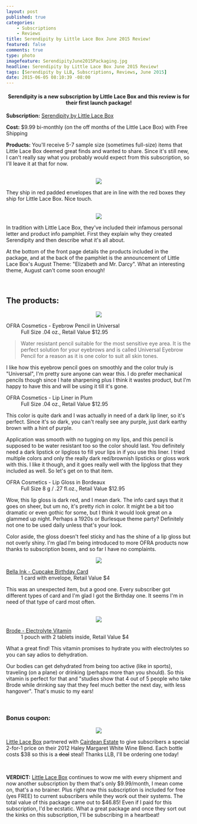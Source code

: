 ```yaml
---
layout: post
published: true
categories: 
    - Subscriptions
    - Reviews
title: Serendipity by Little Lace Box June 2015 Review!
featured: false
comments: true
type: photo
imagefeature: SerendipityJune2015Packaging.jpg
headline: Serendipity by Little Lace Box June 2015 Review!
tags: [Serendipity by LLB, Subscriptions, Reviews, June 2015]
date: 2015-06-05 08:10:39 -08:00
---
```


<center><H4>Serendipity is a new subscription by Little Lace Box and this review is for their first launch package!</H4></center>

<p><b>Subscription:</b> <a href="http://littlelacebox.com?rfsn=93842.4b16b">Serendipity by Little Lace Box</a></p>
<p><b>Cost:</b> $9.99 bi-monthly (on the off months of the Little Lace Box) with Free Shipping</p>
<p><b>Products:</b> You'll receive 5-7 sample size (sometimes full-size) items that Little Lace Box deemed great finds and wanted to share. Since it's still new, I can't really say what you probably would expect from this subscription, so I'll leave it at that for now.</p>

<br>

<center><img src='/images/SerendipityJune2015Packaging.jpg'></center>
<p>They ship in red padded envelopes that are in line with the red boxes they ship for Little Lace Box. Nice touch.</p>
<br>

<center><img src='/images/SerendipityJune2015InfoCard.jpg'></center>
<p>In tradition with Little Lace Box, they've included their infamous personal letter and product info pamphlet. First they explain why they created Serendipity and then describe what it's all about.</p>
<p>At the bottom of the front page details the products included in the package, and at the back of the pamphlet is the announcement of Little Lace Box's August Theme: "Elizabeth and Mr. Darcy". What an interesting theme, August can't come soon enough!</p>
<br>

## The products:
<center><img src='/images/SerendipityJune2015BeautyItems.jpg'></center>
<DL>
<DT>OFRA Cosmetics - Eyebrow Pencil in Universal</a></DT>
<DD>Full Size .04 oz., Retail Value $12.95</DD>
</DL>

<blockquote>
Water resistant pencil suitable for the most sensitive eye area. It is the perfect solution for your eyebrows and is called Universal Eyebrow Pencil for a reason as it is one color to suit all skin tones.
</blockquote>
<p>I like how this eyebrow pencil goes on smoothly and the color truly is "Universal", I'm pretty sure anyone can wear this. I do prefer mechanical pencils though since I hate sharpening plus I think it wastes product, but I'm happy to have this and will be using it till it's gone.</p>

<DL>
<DT>OFRA Cosmetics - Lip Liner in Plum</DT>
<DD>Full Size .04 oz., Retail Value $12.95</DD>
</DL>

<p>This color is quite dark and I was actually in need of a dark lip liner, so it's perfect. Since it's so dark, you can't really see any purple, just dark earthy brown with a hint of purple.</p>
<p>Application was smooth with no tugging on my lips, and this pencil is supposed to be water resistant too so the color should last. You definitely need a dark lipstick or lipgloss to fill your lips in if you use this liner. I tried multiple colors and only the really dark red/brownish lipsticks or gloss work with this. I like it though, and it goes really well with the lipgloss that they included as well. So let's get on to that item.</p>

<DL>
<DT>OFRA Cosmetics - Lip Gloss in Bordeaux</DT>
<DD>Full Size 8 g / .27 fl.oz., Retail Value $12.95</DD>
</DL>
<p>Wow, this lip gloss is dark red, and I mean dark. The info card says that it goes on sheer, but um no, it's pretty rich in color. It might be a bit too dramatic or even gothic for some, but I think it would look great on a glammed up night. Perhaps a 1920s or Burlesque theme party? Definitely not one to be used daily unless that's your look.</p>
<p>Color aside, the gloss doesn't feel sticky and has the shine of a lip gloss but not overly shiny. I'm glad I'm being introduced to more OFRA products now thanks to subscription boxes, and so far I have no complaints.</p>

<center><img src='/images/SerendipityJune2015GreetingCard.jpg'></center>

<DL>
<DT><a href="http://www.bellaink.com/shop/cc-31-cupcake-birthday-folded-note">Bella Ink - Cupcake Birthday Card</a></DT>
<DD>1 card with envelope, Retail Value $4</DD>
</DL>
<p>This was an unexpected item, but a good one. Every subscriber got different types of card and I'm glad I got the Birthday one. It seems I'm in need of that type of card most often.</p>

<br>

<center><img src='/images/SerendipityJune2015Brode.jpg'></center>

<DL>
<DT><a href='http://brode.co'>Brode - Electrolyte Vitamin</a></DT>
<DD>1 pouch with 2 tablets inside, Retail Value $4</DD>
</DL>
<p>What a great find! This vitamin promises to hydrate you with electrolytes so you can say adios to dehydration.</p>
<p>Our bodies can get dehydrated from being too active (like in sports), traveling (on a plane) or drinking (perhaps more than you should). So this vitamin is perfect for that and "studies show that 4 out of 5 people who take Brode while drinking say that they feel much better the next day, with less hangover". That's music to my ears!</p>

<br>

### Bonus coupon:

<center><img src='/images/SerendipityJune2015Coupon.jpg'></center>

<p><a href="http://littlelacebox.com?rfsn=93842.4b16b">Little Lace Box</a> partnered with <a href='http://www.cairdeanestate.com/product/Haley-Margaret-2012-Napa-Valley-White-Wine'>Cairdean Estate</a> to give subscribers a special 2-for-1 price on their 2012 Haley Margaret White Wine Blend. Each bottle costs $38 so this is a <strike>deal</strike> steal! Thanks LLB, I'll be ordering one today!</p>

<br>

<p><b>VERDICT:</b> <a href="http://littlelacebox.com?rfsn=93842.4b16b">Little Lace Box</a> continues to wow me with every shipment and now another subscription by them that's only $9.99/month, I mean come on, that's a no brainer. Plus right now this subscription is included for free (yes FREE) to current subscribers while they work out their systems. The total value of this package came out to $46.85! Even if I paid for this subscription, I'd be ecstatic. What a great package and once they sort out the kinks on this subscription, I'll be subscribing in a heartbeat!</p>
